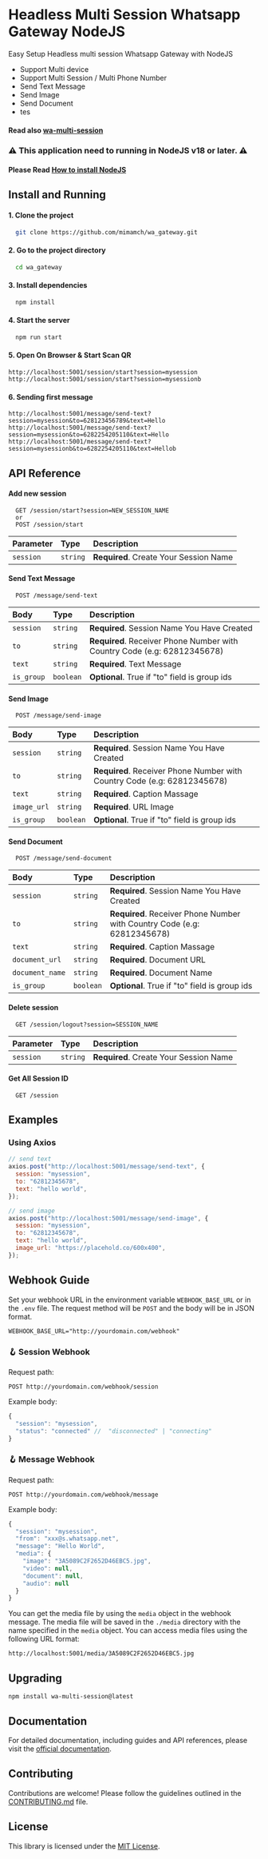 # Headless Multi Session Whatsapp Gateway NodeJS

Easy Setup Headless multi session Whatsapp Gateway with NodeJS

- Support Multi device
- Support Multi Session / Multi Phone Number
- Send Text Message
- Send Image
- Send Document
- tes

#### Read also [wa-multi-session](https://github.com/mimamch/wa-multi-session)

### ⚠️ This application need to running in NodeJS v18 or later. ⚠️

#### Please Read [How to install NodeJS](https://nodejs.org/en/download/package-manager)

## Install and Running

#### 1. Clone the project

```bash
  git clone https://github.com/mimamch/wa_gateway.git
```

#### 2. Go to the project directory

```bash
  cd wa_gateway
```

#### 3. Install dependencies

```bash
  npm install
```

#### 4. Start the server

```bash
  npm run start
```

#### 5. Open On Browser & Start Scan QR

```
http://localhost:5001/session/start?session=mysession
http://localhost:5001/session/start?session=mysessionb

```

#### 6. Sending first message

```
http://localhost:5001/message/send-text?session=mysession&to=628123456789&text=Hello
http://localhost:5001/message/send-text?session=mysession&to=6282254205110&text=Hello
http://localhost:5001/message/send-text?session=mysessionb&to=6282254205110&text=Hellob
```

## API Reference

#### Add new session

```
  GET /session/start?session=NEW_SESSION_NAME
  or
  POST /session/start
```

| Parameter | Type     | Description                            |
| :-------- | :------- | :------------------------------------- |
| `session` | `string` | **Required**. Create Your Session Name |

#### Send Text Message

```
  POST /message/send-text
```

| Body       | Type      | Description                                                              |
| :--------- | :-------- | :----------------------------------------------------------------------- |
| `session`  | `string`  | **Required**. Session Name You Have Created                              |
| `to`       | `string`  | **Required**. Receiver Phone Number with Country Code (e.g: 62812345678) |
| `text`     | `string`  | **Required**. Text Message                                               |
| `is_group` | `boolean` | **Optional**. True if "to" field is group ids                            |

#### Send Image

```
  POST /message/send-image
```

| Body        | Type      | Description                                                              |
| :---------- | :-------- | :----------------------------------------------------------------------- |
| `session`   | `string`  | **Required**. Session Name You Have Created                              |
| `to`        | `string`  | **Required**. Receiver Phone Number with Country Code (e.g: 62812345678) |
| `text`      | `string`  | **Required**. Caption Massage                                            |
| `image_url` | `string`  | **Required**. URL Image                                                  |
| `is_group`  | `boolean` | **Optional**. True if "to" field is group ids                            |

#### Send Document

```
  POST /message/send-document
```

| Body            | Type      | Description                                                              |
| :-------------- | :-------- | :----------------------------------------------------------------------- |
| `session`       | `string`  | **Required**. Session Name You Have Created                              |
| `to`            | `string`  | **Required**. Receiver Phone Number with Country Code (e.g: 62812345678) |
| `text`          | `string`  | **Required**. Caption Massage                                            |
| `document_url`  | `string`  | **Required**. Document URL                                               |
| `document_name` | `string`  | **Required**. Document Name                                              |
| `is_group`      | `boolean` | **Optional**. True if "to" field is group ids                            |

#### Delete session

```
  GET /session/logout?session=SESSION_NAME
```

| Parameter | Type     | Description                            |
| :-------- | :------- | :------------------------------------- |
| `session` | `string` | **Required**. Create Your Session Name |

#### Get All Session ID

```
  GET /session
```

## Examples

### Using Axios

```js
// send text
axios.post("http://localhost:5001/message/send-text", {
  session: "mysession",
  to: "62812345678",
  text: "hello world",
});

// send image
axios.post("http://localhost:5001/message/send-image", {
  session: "mysession",
  to: "62812345678",
  text: "hello world",
  image_url: "https://placehold.co/600x400",
});
```

## Webhook Guide

Set your webhook URL in the environment variable `WEBHOOK_BASE_URL` or in the `.env` file.
The request method will be `POST` and the body will be in JSON format.

```
WEBHOOK_BASE_URL="http://yourdomain.com/webhook"
```

### 🪝 Session Webhook

Request path:

```
POST http://yourdomain.com/webhook/session
```

Example body:

```js
{
  "session": "mysession",
  "status": "connected" //  "disconnected" | "connecting"
}
```

### 🪝 Message Webhook

Request path:

```
POST http://yourdomain.com/webhook/message
```

Example body:

```js
{
  "session": "mysession",
  "from": "xxx@s.whatsapp.net",
  "message": "Hello World",
  "media": {
    "image": "3A5089C2F2652D46EBC5.jpg",
    "video": null,
    "document": null,
    "audio": null
  }
}
```

You can get the media file by using the `media` object in the webhook message. The media file will be saved in the `./media` directory with the name specified in the `media` object.
You can access media files using the following URL format:

```
http://localhost:5001/media/3A5089C2F2652D46EBC5.jpg
```

## Upgrading

```
npm install wa-multi-session@latest
```

## Documentation

For detailed documentation, including guides and API references, please visit the [official documentation](https://github.com/mimamch/wa-gateway).

## Contributing

Contributions are welcome! Please follow the guidelines outlined in the [CONTRIBUTING.md](https://github.com/mimamch/wa-gateway/blob/main/CONTRIBUTING.md) file.

## License

This library is licensed under the [MIT License](https://github.com/mimamch/wa-gateway/blob/main/LICENSE).
